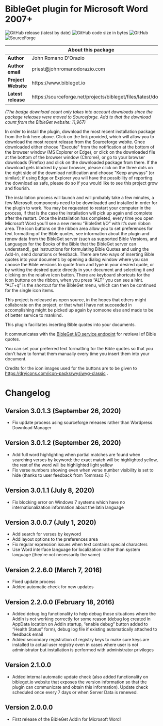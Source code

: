 # BibleGet plugin for Microsoft Word 2007+

![GitHub release (latest by date)](https://img.shields.io/github/v/release/BibleGet-I-O/bibleget-msword-addin?style=flat-square)
![GitHub code size in bytes](https://img.shields.io/github/languages/code-size/BibleGet-I-O/bibleget-msword-addin?style=flat-square)
![GitHub](https://img.shields.io/github/license/BibleGet-I-O/bibleget-msword-addin?style=flat-square)
![SourceForge](https://img.shields.io/sourceforge/dt/bibleget?style=flat-square)

<table>
  <thead>
    <tr><th colspan=2>About this package</th></tr>
  </thead>
  <tbody>
    <tr><td><b>Author</b></td><td>John Romano D'Orazio</td></tr>
    <tr><td><b>Author email</b></td><td>priest@johnromanodorazio.com</td></tr>
    <tr><td><b>Project Website</b></td><td>https://www.bibleget.io</td></tr>
    <tr><td><b>Latest release</b></td><td>https://sourceforge.net/projects/bibleget/files/latest/download</td></tr>
  </tbody>
</table>

*(The badge download count only takes into account downloads since the package releases were moved to Sourceforge. Add to that the download count from the BibleGet website: 11,967)*

In order to install the plugin, download the most recent installation package from the link here above. Click on the link provided, which will allow you to download the most recent release from the Sourceforge webite. Once downloaded either choose "Execute" from the notification at the bottom of the browser window (MS Explorer or Edge), or click on the downloaded file at the bottom of the browser window (Chrome), or go to your browser downloads (Firefox) and click on the downloaded package from there. If the download gets blocked by your browser, please click on the three dots on the right side of the download notification and choose "Keep anyways" (or similar); if using Edge or Explorer you will have the possibility of reporting the download as safe, please do so if you would like to see this project grow and flourish.

The installation process will launch and will probably take a few minutes, a few Microsoft components need to be downloaded and installed in order for the plugin to work. You may be requested to restart your computer in the process, if that is the case the installation will pick up again and complete after the restart. Once the installation has completed, every time you open Microsoft Word you’ll see a new menu “BibleGet I/O” with it’s own ribbon area. The icon buttons on the ribbon area allow you to set preferences for text formatting of the Bible quotes, see information about the plugin and renew data from the BibleGet server (such as supported Bible Versions, and Languages for the Books of the Bible that the BibleGet server can understand), get instructions for formulating Bible Quotes and using the Add-In, send donations or feedback. There are two ways of inserting Bible quotes into your document: by opening a dialog window where you can choose the Bible versions to quote from and type in your desired quote, or by writing the desired quote directly in your document and selecting it and clicking on the relative icon button. There are keyboard shortcuts for the icon buttons on the ribbon, when you press “ALT” you can see a hint. “ALT+q” is the shortcut for the BibleGet menu, which can then be continued for the single icon items.

This project is released as open source, in the hopes that others might collaborate on the project, or that what I have not succeeded in accomplishing might be picked up again by someone else and made to be of better service to mankind.

This plugin facilitates inserting Bible quotes into your documents.

It communicates with the [BibleGet I/O service endpoint](https://query.bibleget.io) for retrieval of Bible quotes.

You can set your preferred text formatting for the Bible quotes so that you don't have to format them manually every time you insert them into your document.

Credits for the icon images used for the buttons are to be given to https://dryicons.com/icon-packs/wysiwyg-classic .

# Changelog

## Version 3.0.1.3 (September 26, 2020)
* Fix update process using sourceforge releases rather than Wordpress Download Manager

## Version 3.0.1.2 (September 26, 2020)
* Add full word highlighting when partial matches are found when searching verses by keyword: the exact match will be highlighted yellow, the rest of the word will be highlighted light yellow
* Fix verse numbers showing even when verse number visibility is set to hide (thanks to user feedback from Tommaso F.)

## Version 3.0.1.1 (July 8, 2020)
* Fix blocking error on Windows 7 systems which have no internationalization information about the latin language

## Version 3.0.0.7 (July 1, 2020)
* Add search for verses by keyword
* Add layout options to the preferences area
* Fix regular expression issues when text contains special characters
* Use Word interface language for localization rather than system language (they're not necessarily the same)

## Version 2.2.6.0 (March 7, 2016)

* Fixed update process
* Added automatic check for new updates

## Version 2.2.0.0 (February 18, 2016)

* Added debug log functionality to help debug those situations where the AddIn is not working correctly for some reason (debug log created in AppData location on AddIn startup, “enable debug” button added to “Health Status” form), debug log file if existing automatically attached to feedback email
* Added secondary registration of registry keys to make sure keys are installed to actual user registry even in cases where user is not administrator but installation is performed with administrator privileges

## Version 2.1.0.0

* Added internal automatic update check (also added functionality on bibleget.io website that exposes the version information so that the plugin can communicate and obtain this information). Update check scheduled once every 7 days or when Server Data is renewed.

## Version 2.0.0.0

* First release of the BibleGet AddIn for Microsoft Word!
